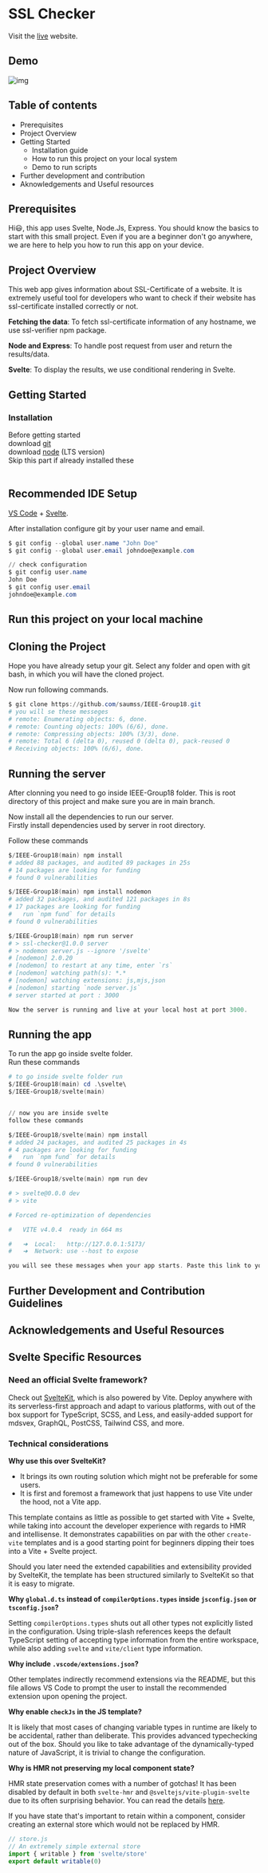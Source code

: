 # SSL Checker
Visit the [live]("https://sslchecker.netlify.app/") website. 

## Demo
![img](/svelte/public/ssldemo.gif)

## Table of contents

- Prerequisites
- Project Overview
- Getting Started
  - Installation guide
  - How to run this project on your local system
  - Demo to run scripts
- Further development and contribution 
- Aknowledgements and Useful resources

## Prerequisites
Hi😃, this app uses Svelte, Node.Js, Express. You should know the basics to start with this small project. Even if you are a beginner don't go anywhere, we are here to help you how to run this app on your device.

## Project Overview
This web app gives information about SSL-Certificate of a website. It is extremely useful tool for developers who want to check if their website has ssl-certificate installed correctly or not. 

**Fetching the data**: To fetch ssl-certificate information of any hostname, we use ssl-verifier npm package. 

**Node and Express**: To handle post request from user and return the results/data. 

**Svelte**: To display the results, we use conditional rendering in Svelte.  


## Getting Started
### Installation
Before getting started <br>
download [git](https://git-scm.com/download/) <br>
download [node](https://nodejs.org/en/download/) (LTS version)<br>
Skip this part if already installed these <br><br>

## Recommended IDE Setup

[VS Code](https://code.visualstudio.com/) + [Svelte](https://marketplace.visualstudio.com/items?itemName=svelte.svelte-vscode). 

After installation configure git by your user name and email.
```powershell
$ git config --global user.name "John Doe"
$ git config --global user.email johndoe@example.com

// check configuration
$ git config user.name 
John Doe
$ git config user.email 
johndoe@example.com

```

## Run this project on your local machine 
## Cloning the Project 
Hope you have already setup your git. Select any folder and open with git bash, in which you will have the cloned project.

Now run following commands.
```powershell
$ git clone https://github.com/saumss/IEEE-Group18.git
# you will se these messeges
# remote: Enumerating objects: 6, done.
# remote: Counting objects: 100% (6/6), done.
# remote: Compressing objects: 100% (3/3), done.
# remote: Total 6 (delta 0), reused 0 (delta 0), pack-reused 0
# Receiving objects: 100% (6/6), done.
```

## Running the server
After clonning you need to go inside IEEE-Group18 folder. This is root directory of this project and make sure you are in main branch. 

Now install all the dependencies to run our server. <br>
Firstly install dependencies used by server in root directory. 

Follow these commands
```powershell
$/IEEE-Group18(main) npm install
# added 88 packages, and audited 89 packages in 25s
# 14 packages are looking for funding
# found 0 vulnerabilities

$/IEEE-Group18(main) npm install nodemon
# added 32 packages, and audited 121 packages in 8s
# 17 packages are looking for funding
#   run `npm fund` for details
# found 0 vulnerabilities

$/IEEE-Group18(main) npm run server
# > ssl-checker@1.0.0 server
# > nodemon server.js --ignore '/svelte'
# [nodemon] 2.0.20
# [nodemon] to restart at any time, enter `rs`
# [nodemon] watching path(s): *.*
# [nodemon] watching extensions: js,mjs,json
# [nodemon] starting `node server.js`
# server started at port : 3000 

Now the server is running and live at your local host at port 3000. 
```

## Running the app
To run the app go inside svelte folder. <br>
Run these commands<br>
```powershell
# to go inside svelte folder run 
$/IEEE-Group18(main) cd .\svelte\
$/IEEE-Group18/svelte(main) 


// now you are inside svelte
follow these commands

$/IEEE-Group18/svelte(main) npm install
# added 24 packages, and audited 25 packages in 4s
# 4 packages are looking for funding
#   run `npm fund` for details
# found 0 vulnerabilities

$/IEEE-Group18/svelte(main) npm run dev 

# > svelte@0.0.0 dev
# > vite

# Forced re-optimization of dependencies

#   VITE v4.0.4  ready in 664 ms

#   ➜  Local:   http://127.0.0.1:5173/
#   ➜  Network: use --host to expose

you will see these messages when your app starts. Paste this link to your browser to open the website. 
```

## Further Development and Contribution Guidelines

## Acknowledgements and Useful Resources

## Svelte Specific Resources

### Need an official Svelte framework?
Check out [SvelteKit](https://github.com/sveltejs/kit#readme), which is also powered by Vite. Deploy anywhere with its serverless-first approach and adapt to various platforms, with out of the box support for TypeScript, SCSS, and Less, and easily-added support for mdsvex, GraphQL, PostCSS, Tailwind CSS, and more.

### Technical considerations

**Why use this over SvelteKit?**

- It brings its own routing solution which might not be preferable for some users.
- It is first and foremost a framework that just happens to use Vite under the hood, not a Vite app.

This template contains as little as possible to get started with Vite + Svelte, while taking into account the developer experience with regards to HMR and intellisense. It demonstrates capabilities on par with the other `create-vite` templates and is a good starting point for beginners dipping their toes into a Vite + Svelte project.

Should you later need the extended capabilities and extensibility provided by SvelteKit, the template has been structured similarly to SvelteKit so that it is easy to migrate.

**Why `global.d.ts` instead of `compilerOptions.types` inside `jsconfig.json` or `tsconfig.json`?**

Setting `compilerOptions.types` shuts out all other types not explicitly listed in the configuration. Using triple-slash references keeps the default TypeScript setting of accepting type information from the entire workspace, while also adding `svelte` and `vite/client` type information.

**Why include `.vscode/extensions.json`?**

Other templates indirectly recommend extensions via the README, but this file allows VS Code to prompt the user to install the recommended extension upon opening the project.

**Why enable `checkJs` in the JS template?**

It is likely that most cases of changing variable types in runtime are likely to be accidental, rather than deliberate. This provides advanced typechecking out of the box. Should you like to take advantage of the dynamically-typed nature of JavaScript, it is trivial to change the configuration.

**Why is HMR not preserving my local component state?**

HMR state preservation comes with a number of gotchas! It has been disabled by default in both `svelte-hmr` and `@sveltejs/vite-plugin-svelte` due to its often surprising behavior. You can read the details [here](https://github.com/rixo/svelte-hmr#svelte-hmr).

If you have state that's important to retain within a component, consider creating an external store which would not be replaced by HMR.

```js
// store.js
// An extremely simple external store
import { writable } from 'svelte/store'
export default writable(0)
```
